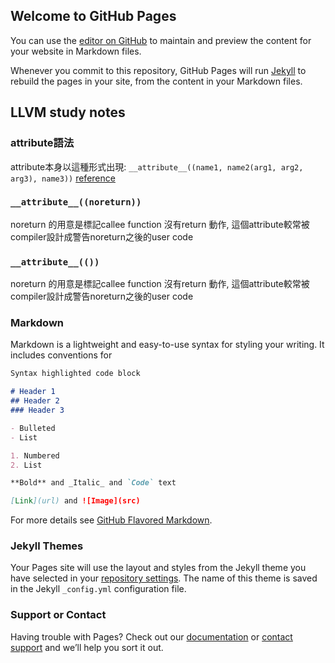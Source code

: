 ## Welcome to GitHub Pages

You can use the [editor on GitHub](https://github.com/threecia/page/edit/master/index.md) to maintain and preview the content for your website in Markdown files.

Whenever you commit to this repository, GitHub Pages will run [Jekyll](https://jekyllrb.com/) to rebuild the pages in your site, from the content in your Markdown files.

## LLVM study notes
### attribute語法
attribute本身以這種形式出現: `__attribute__((name1, name2(arg1, arg2, arg3), name3))`
[reference](https://gcc.gnu.org/onlinedocs/gcc-4.9.1/gcc/Attribute-Syntax.html#Attribute-Syntax)
### `__attribute__((noreturn))`
noreturn 的用意是標記callee function 沒有return 動作, 這個attribute較常被compiler設計成警告noreturn之後的user code
### `__attribute__(())`
noreturn 的用意是標記callee function 沒有return 動作, 這個attribute較常被compiler設計成警告noreturn之後的user code

### Markdown

Markdown is a lightweight and easy-to-use syntax for styling your writing. It includes conventions for

```markdown
Syntax highlighted code block

# Header 1
## Header 2
### Header 3

- Bulleted
- List

1. Numbered
2. List

**Bold** and _Italic_ and `Code` text

[Link](url) and ![Image](src)
```

For more details see [GitHub Flavored Markdown](https://guides.github.com/features/mastering-markdown/).

### Jekyll Themes

Your Pages site will use the layout and styles from the Jekyll theme you have selected in your [repository settings](https://github.com/threecia/page/settings). The name of this theme is saved in the Jekyll `_config.yml` configuration file.

### Support or Contact

Having trouble with Pages? Check out our [documentation](https://help.github.com/categories/github-pages-basics/) or [contact support](https://github.com/contact) and we’ll help you sort it out.
